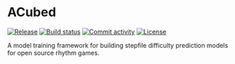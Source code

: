 # ACubed

[![Release](https://img.shields.io/github/v/release/stepmanai/ACubed)](https://img.shields.io/github/v/release/stepmanai/ACubed)
[![Build status](https://img.shields.io/github/actions/workflow/status/stepmanai/ACubed/main.yml?branch=main)](https://github.com/stepmanai/ACubed/actions/workflows/main.yml?query=branch%3Amain)
[![Commit activity](https://img.shields.io/github/commit-activity/m/stepmanai/ACubed)](https://img.shields.io/github/commit-activity/m/stepmanai/ACubed)
[![License](https://img.shields.io/github/license/stepmanai/ACubed)](https://img.shields.io/github/license/stepmanai/ACubed)

A model training framework for building stepfile difficulty prediction models for open source rhythm games.
